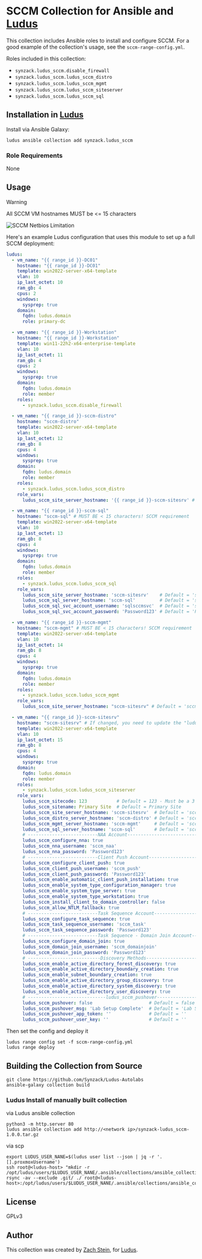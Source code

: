 # SCCM Collection for Ansible and [Ludus](ludus.cloud)

This collection includes Ansible roles to install and configure SCCM. For a good example of the collection's usage, see the `sccm-range-config.yml`.

Roles included in this collection:

  - `synzack.ludus_sccm.disable_firewall` 
  - `synzack.ludus_sccm.ludus_sccm_distro`
  - `synzack.ludus_sccm.ludus_sccm_mgmt`
  - `synzack.ludus_sccm.ludus_sccm_siteserver`
  - `synzack.ludus_sccm.ludus_sccm_sql`

## Installation in [Ludus](ludus.cloud)

Install via Ansible Galaxy:

```
ludus ansible collection add synzack.ludus_sccm
```

### Role Requirements

None

## Usage

> [!WARNING]
> All SCCM VM hostnames MUST be <= 15 characters

![SCCM Netbios Limitation](./sccm_netbios_limit.png)

Here's an example Ludus configuration that uses this module to set up a full SCCM deployment:

```yaml
ludus:
  - vm_name: "{{ range_id }}-DC01"
    hostname: "{{ range_id }}-DC01"
    template: win2022-server-x64-template
    vlan: 10
    ip_last_octet: 10
    ram_gb: 4
    cpus: 2
    windows:
      sysprep: true
    domain:
      fqdn: ludus.domain
      role: primary-dc

  - vm_name: "{{ range_id }}-Workstation"
    hostname: "{{ range_id }}-Workstation"
    template: win11-22h2-x64-enterprise-template
    vlan: 10
    ip_last_octet: 11
    ram_gb: 4
    cpus: 2
    windows:
      sysprep: true
    domain:
      fqdn: ludus.domain
      role: member
    roles:
      - synzack.ludus_sccm.disable_firewall

  - vm_name: "{{ range_id }}-sccm-distro"
    hostname: "sccm-distro"
    template: win2022-server-x64-template
    vlan: 10
    ip_last_octet: 12
    ram_gb: 8
    cpus: 4
    windows:
      sysprep: true
    domain:
      fqdn: ludus.domain
      role: member
    roles:
      - synzack.ludus_sccm.ludus_sccm_distro
    role_vars:
      ludus_sccm_site_server_hostname: '{{ range_id }}-sccm-sitesrv' # Default = 'sccm-sitesrv'

  - vm_name: "{{ range_id }}-sccm-sql"
    hostname: "sccm-sql" # MUST BE < 15 characters! SCCM requirement
    template: win2022-server-x64-template
    vlan: 10
    ip_last_octet: 13
    ram_gb: 8
    cpus: 4
    windows:
      sysprep: true
    domain:
      fqdn: ludus.domain
      role: member
    roles:
      - synzack.ludus_sccm.ludus_sccm_sql
    role_vars:
      ludus_sccm_site_server_hostname: 'sccm-sitesrv'    # Default = 'sccm-sitesrv' MUST BE < 15 characters! SCCM requirement
      ludus_sccm_sql_server_hostname: 'sccm-sql'         # Default = 'sccm-sql'     MUST BE < 15 characters! SCCM requirement
      ludus_sccm_sql_svc_account_username: 'sqlsccmsvc'  # Default = 'sqlsccmsvc'   MUST BE < 15 characters! SCCM requirement
      ludus_sccm_sql_svc_account_password: 'Password123' # Default = 'Password123' - Must Meet Complexity Requirements

  - vm_name: "{{ range_id }}-sccm-mgmt"
    hostname: "sccm-mgmt" # MUST BE < 15 characters! SCCM requirement
    template: win2022-server-x64-template
    vlan: 10
    ip_last_octet: 14
    ram_gb: 8
    cpus: 4
    windows:
      sysprep: true
    domain:
      fqdn: ludus.domain
      role: member
    roles:
      - synzack.ludus_sccm.ludus_sccm_mgmt
    role_vars:
      ludus_sccm_site_server_hostname: "sccm-sitesrv" # Default = 'sccm-sitesrv'

  - vm_name: "{{ range_id }}-sccm-sitesrv"
    hostname: "sccm-sitesrv" # If changed, you need to update the "ludus_sccm_site_server_hostname" variables in this config. MUST BE < 15 characters! SCCM requirement
    template: win2022-server-x64-template
    vlan: 10
    ip_last_octet: 15
    ram_gb: 8
    cpus: 4
    windows:
      sysprep: true
    domain:
      fqdn: ludus.domain
      role: member
    roles:
      - synzack.ludus_sccm.ludus_sccm_siteserver
    role_vars:
      ludus_sccm_sitecode: 123           # Default = 123 - Must be a 3 character string (upper case and numbers allowed)
      ludus_sccm_sitename: Primary Site  # Default = Primary Site
      ludus_sccm_site_server_hostname: 'sccm-sitesrv'  # Default = 'sccm-sitesrv' MUST BE < 15 characters! SCCM requirement
      ludus_sccm_distro_server_hostname: 'sccm-distro' # Default = 'sccm-distro'  MUST BE < 15 characters! SCCM requirement
      ludus_sccm_mgmt_server_hostname: 'sccm-mgmt'     # Default = 'sccm-mgmt'    MUST BE < 15 characters! SCCM requirement
      ludus_sccm_sql_server_hostname: 'sccm-sql'       # Default = 'sccm-sql'     MUST BE < 15 characters! SCCM requirement
      # --------------------------NAA Account-------------------------------------------------
      ludus_sccm_configure_nna: true
      ludus_sccm_nna_username: 'sccm_naa'
      ludus_sccm_nna_password: 'Password123'
      # --------------------------Client Push Account-----------------------------------------
      ludus_sccm_configure_client_push: true
      ludus_sccm_client_push_username: 'sccm_push'
      ludus_sccm_client_push_password: 'Password123'
      ludus_sccm_enable_automatic_client_push_installation: true
      ludus_sccm_enable_system_type_configuration_manager: true
      ludus_sccm_enable_system_type_server: true
      ludus_sccm_enable_system_type_workstation: true
      ludus_sccm_install_client_to_domain_controller: false
      ludus_sccm_allow_NTLM_fallback: true
      # --------------------------Task Sequence Account---------------------------------------
      ludus_sccm_configure_task_sequence: true
      ludus_sccm_task_sequence_username: 'sccm_task'
      ludus_sccm_task_sequence_password: 'Password123'
      # --------------------------Task Sequence - Domain Join Account-------------------------
      ludus_sccm_configure_domain_join: true
      ludus_sccm_domain_join_username: 'sccm_domainjoin'
      ludus_sccm_domain_join_password: 'Password123'
      # ---------------------------Discovery Methods------------------------------------------
      ludus_sccm_enable_active_directory_forest_discovery: true
      ludus_sccm_enable_active_directory_boundary_creation: true
      ludus_sccm_enable_subnet_boundary_creation: true
      ludus_sccm_enable_active_directory_group_discovery: true
      ludus_sccm_enable_active_directory_system_discovery: true
      ludus_sccm_enable_active_directory_user_discovery: true
      # -----------------------------ludus_sccm_pushover-------------------------------------------------
      ludus_sccm_pushover: false                     # Default = false
      ludus_sccm_pushover_msg: 'Lab Setup Complete'  # Default = 'Lab Setup Complete'
      ludus_sccm_pushover_app_token: ''              # Default = ''
      ludus_sccm_pushover_user_key: ''               # Default = ''

```

Then set the config and deploy it

```
ludus range config set -f sccm-range-config.yml
ludus range deploy
```

## Building the Collection from Source

```
git clone https://github.com/Synzack/Ludus-Autolabs
ansible-galaxy collection build
```

### Ludus Install of manually built collection

via Ludus ansible collection
```
python3 -m http.server 80
ludus ansible collection add http://<network ip>/synzack-ludus_sccm-1.0.0.tar.gz
```

via scp
```
export LUDUS_USER_NANE=$(ludus user list --json | jq -r '.[].proxmoxUsername')
ssh root@<ludus-host> "mkdir -r /opt/ludus/users/$LUDUS_USER_NANE/.ansible/collections/ansible_collections/synzack/ludus_sccm"
rsync -av --exclude .git/ ./ root@<ludus-host>:/opt/ludus/users/$LUDUS_USER_NANE/.ansible/collections/ansible_collections/synzack/ludus_sccm/
```

## License

GPLv3

## Author

This collection was created by [Zach Stein](https://twitter.com/synzack21), for [Ludus](ludus.cloud).
